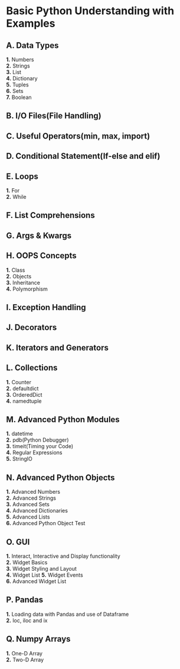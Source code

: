 # Basic Python Understanding with Examples  

## A. Data Types  
__1.__ Numbers  
__2.__ Strings  
__3.__ List  
__4.__ Dictionary  
__5.__ Tuples  
__6.__ Sets   
__7.__ Boolean    

## B. I/O Files(File Handling)    

## C. Useful Operators(min, max, import)  

## D. Conditional Statement(If-else and elif) 

## E. Loops  
__1.__ For  
__2.__ While 

## F. List Comprehensions  

## G. Args & Kwargs

## H. OOPS Concepts  
__1.__ Class      
__2.__ Objects         
__3.__ Inheritance     
__4.__ Polymorphism  
  
## I. Exception Handling  

## J. Decorators  

## K. Iterators and Generators 
  
## L. Collections  
__1.__ Counter  
__2.__ defaultdict  
__3.__ OrderedDict  
__4.__ namedtuple  
  
## M. Advanced Python Modules  
__1.__ datetime  
__2.__ pdb(Python Debugger)  
__3.__ timeit(Timing your Code)  
__4.__ Regular Expressions  
__5.__ StringIO  

## N. Advanced Python Objects  
__1.__ Advanced Numbers  
__2.__ Advanced Strings  
__3.__ Advanced Sets  
__4.__ Advanced Dictionaries  
__5.__ Advanced Lists  
__6.__ Advanced Python Object Test  
  
## O. GUI  
__1.__ Interact, Interactive and Display functionality  
__2.__ Widget Basics  
__3.__ Widget Styling and Layout  
__4.__ Widget List
__5.__ Widget Events  
__6.__ Advanced Widget List  

## P. Pandas  
__1.__ Loading data with Pandas and use of Dataframe  
__2.__ loc, iloc and ix  

## Q. Numpy Arrays  
__1.__ One-D Array  
__2.__ Two-D Array  

  


